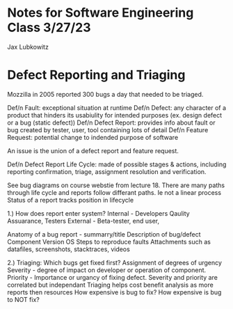 # Notes for Software Engineering Class 3/27/23
Jax Lubkowitz 

# Defect Reporting and Triaging 
Mozzilla in 2005 reported 300 bugs a day that needed to be triaged.

Def/n Fault: exceptional situation at runtime
Def/n Defect: any character of a product that hinders its usabiulity for intended purposes 
                (ex. design defect or a bug (static defect))
Def/n Defect Report: provides info about fault or bug created by tester, user, tool containing lots of detail
Def/n Feature Request: potential change to indended purpose of software

An issue is the union of a defect report and feature request.

Def/n Defect Report Life Cycle: made of possible stages & actions, including reporting confirmation, triage, assignment resolution and verification. 

See bug diagrams on course webstie from lecture 18.
There are many paths through life cycle and reports follow differant paths. Ie not a linear process
Status of a report tracks position in lifecycle

1.) How does report enter system?
Internal - Developers Qaulity Assuarance, Testers
External - Beta-tester, end user, 

Anatomy of a bug report - 
    summarry/title 
    Description of bug/defect
    Component
    Version
    OS
    Steps to reproduce faults
    Attachments such as datafiles, screenshots, stacktraces, videos

2.) Triaging: Which bugs get fixed first?
Assignment of degrees of urgency 
Severity - degree of impact on developer or operation of component.
Priority - Importance or urgancy of fixing defect. 
Severity and priority are correlated but independant 
Triaging helps cost benefit analysis as more reports then resources
    How expensive is bug to fix?
    How expensive is bug to NOT fix?

